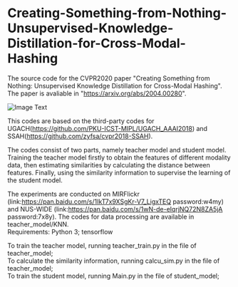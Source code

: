# Creating-Something-from-Nothing-Unsupervised-Knowledge-Distillation-for-Cross-Modal-Hashing
The source code for the CVPR2020 paper "Creating Something from Nothing: Unsupervised Knowledge Distillation for Cross-Modal Hashing". 
The paper is avaliable in "https://arxiv.org/abs/2004.00280". 

![Image Text](https://github.com/huhengtong/UKD/blob/master/framework.png)  

This codes are based on the third-party codes for UGACH(https://github.com/PKU-ICST-MIPL/UGACH_AAAI2018) and SSAH(https://github.com/zyfsa/cvpr2018-SSAH). 

The codes consist of two parts, namely teacher model and student model. Training the teacher model firstly to obtain the features of different modality data, then estimating similarities by calculating the distance between features. Finally, using the similarity information to supervise the learning of the student model. 

The experiments are conducted on MIRFlickr (link:https://pan.baidu.com/s/1IkT7x9XSgKr-V7_LigxTEQ  password:w4my) and NUS-WIDE (link:https://pan.baidu.com/s/1wN-de-eIqrjNQ72N8ZA5jA  password:7x8y). The codes for data processing are available in teacher_model/KNN.  
Requirements:
  Python 3; tensorflow

To train the teacher model, running teacher_train.py in the file of teacher_model;  
To calculate the similarity information, running calcu_sim.py in the file of teacher_model;  
To train the student model, running Main.py in the file of student_model;  
